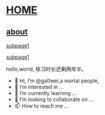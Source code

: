 
# [HOME](https://ga0wei.github.io/)



## [about](about)





[subpage1](subPages/sub1)

[subpage1](subPages/sub2)

hello,world, 练习时长还剩两年半。


- 👋 Hi, I’m @ga0wei,a mortal people,
- 👀 I’m interested in ...
- 🌱 I’m currently learning ...
- 💞️ I’m looking to collaborate on ...
- 📫 How to reach me ...

<!---
ga0wei/ga0wei is a ✨ special ✨ repository because its `README.md` (this file) appears on your GitHub profile.
You can click the Preview link to take a look at your changes.
--->
